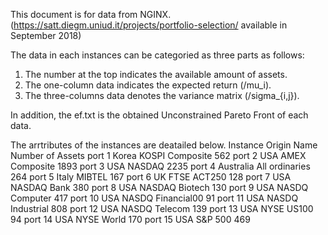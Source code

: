 This document is for data from NGINX. (https://satt.diegm.uniud.it/projects/portfolio-selection/ available in September 2018)

The data in each instances can be categoried as three parts as follows:
1) The number at the top indicates the available amount of assets.
2) The one-column data indicates the expected return (/mu_i).
3) The three-columns data denotes the variance matrix (/sigma_{i,j}).

In addition, the ef.txt is the obtained Unconstrained Pareto Front of each data.

The arrtributes of the instances are deatailed below.
Instance      Origin       Name             Number of Assets
port 1        Korea    KOSPI Composite            562
port 2         USA      AMEX Composite           1893
port 3         USA        NASDAQ                 2235
port 4      Australia   All ordinaries            264
port 5         Italy       MIBTEL                 167
port 6          UK      FTSE ACT250               128
port 7         USA      NASDAQ Bank               380
port 8         USA     NASDAQ Biotech             130
port 9         USA    NASDQ  Computer             417
port 10        USA    NASDQ  Financial00           91
port 11        USA    NASDQ  Industrial           808
port 12        USA     NASDQ  Telecom             139
port 13        USA      NYSE   US100               94
port 14        USA      NYSE   World              170
port 15        USA       S&P    500               469
